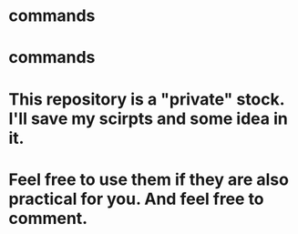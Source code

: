 # commands
# commands
# This repository is a "private" stock. I'll save my scirpts and some idea in it.
# Feel free to use them if they are also practical for you. And feel free to comment.

